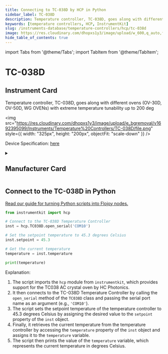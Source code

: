 ```yaml
---
title: Connecting to TC-038D by HCP in Python
sidebar_label: TC-038D
description: Temperature controller, TC-038D, goes along with different ovens (OV-30D, OV-50D, WG OVENs) with extreme temperature tunability up to 200 deg
keywords: [temperature controllers, HCP, InstrumentKit]
slug: /instruments-database/temperature-controllers/hcp/tc-038d
image: https://res.cloudinary.com/dhopxs1y3/image/upload/w_600,q_auto,f_auto/e_bgremoval/v1692395099/Instruments/Temperature%20Controllers/TC-038D/file.jpg
hide_table_of_contents: true
---
```


import Tabs from '@theme/Tabs';
import TabItem from '@theme/TabItem';

# TC-038D

## Instrument Card

<div className="flex">

<div>

Temperature controller, TC-038D, goes along with different ovens (OV-30D, OV-50D, WG OVENs) with extreme temperature tunability up to 200 deg

</div>

<img src="https://res.cloudinary.com/dhopxs1y3/image/upload/e_bgremoval/v1692395099/Instruments/Temperature%20Controllers/TC-038D/file.png" style={{ width: "325px", height: "200px", objectFit: "scale-down" }} />

</div>

<div className="flex text-center">

<p>Device Specification: <a target="\_blank" href="https://drive.google.com/file/d/1dvlmTTycCDXEis8rC74uM3bgh-szW-_n/view?usp=sharing">here</a></p>

</div>

<details style={{ marginTop: "15px"}}>
<summary><h2>Manufacturer Card</h2></summary>

<img src="https://res.cloudinary.com/dhopxs1y3/image/upload/v1692806203/Instruments/Vendor%20Logos/HCP.png" style={{ width: "100%", height: "170px",objectFit: "scale-down" }} />

**HC Photonics** (HCP) provides crystal ovens and controllers to well manage the temperature of nonlinear crystals, especially PPLN and PPLT.

<ul>
  <li>Headquarters: Taiwan</li>
  <li>Yearly Revenue (millions, USD): 7.0</li>
  <li>Vendor Website: <a href="https://www.hcphotonics.com">here</a></li>
</ul>
</details>

## Connect to the TC-038D in Python

[Read our guide for turning Python scripts into Flojoy nodes.](https://docs.flojoy.ai/custom-nodes/creating-custom-node/)
<Tabs>
<TabItem value="InstrumentKit" label="InstrumentKit">


```python
from instrumentkit import hcp

# Connect to the TC-038D Temperature Controller
inst = hcp.TC038D.open_serial('COM10')

# Set the setpoint temperature to 45.3 degrees Celsius
inst.setpoint = 45.3

# Get the current temperature
temperature = inst.temperature

print(temperature)
```

Explanation:
1. The script imports the `hcp` module from `instrumentkit`, which provides support for the TC038 AC crystal oven by HC Photonics.
2. It then connects to the TC-038D Temperature Controller by calling the `open_serial` method of the `TC038D` class and passing the serial port name as an argument (e.g., `'COM10'`).
3. The script sets the setpoint temperature of the temperature controller to 45.3 degrees Celsius by assigning the desired value to the `setpoint` property of the `inst` object.
4. Finally, it retrieves the current temperature from the temperature controller by accessing the `temperature` property of the `inst` object and assigns it to the `temperature` variable.
5. The script then prints the value of the `temperature` variable, which represents the current temperature in degrees Celsius.

</TabItem>
</Tabs>